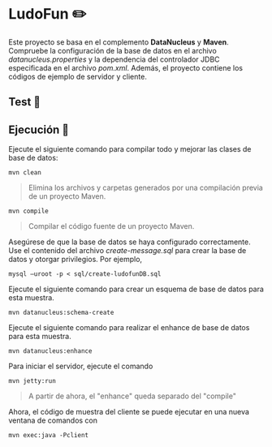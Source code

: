 
# LudoFun ✏️

Este proyecto se basa en el complemento **DataNucleus** y  **Maven**. Compruebe la configuración de la base de datos en el archivo *datanucleus.properties* y la dependencia del controlador JDBC especificada en el archivo *pom.xml*. Además, el proyecto contiene los códigos de ejemplo de servidor y cliente.
## Test 🧪

## Ejecución 🤖

Ejecute el siguiente comando para compilar todo y mejorar las clases de base de datos:

	mvn clean
   > Elimina los archivos y carpetas generados por una compilación previa de un proyecto Maven.
	
	mvn compile
 > Compilar el código fuente de un proyecto Maven.
 
Asegúrese de que la base de datos se haya configurado correctamente. Use el contenido del archivo *create-message.sql* para crear la base de datos y otorgar privilegios. Por ejemplo,

	mysql –uroot -p < sql/create-ludofunDB.sql

Ejecute el siguiente comando para crear un esquema de base de datos para esta muestra.

	mvn datanucleus:schema-create
	
Ejecute el siguiente comando para realizar el enhance de base de datos para esta muestra.

	mvn datanucleus:enhance

Para iniciar el servidor, ejecute el comando

	mvn jetty:run
 > A partir de ahora, el "enhance" queda separado del "compile"

Ahora, el código de muestra del cliente se puede ejecutar en una nueva ventana de comandos con

	mvn exec:java -Pclient
